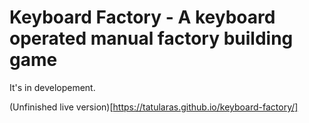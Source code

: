 # Keyboard Factory - A keyboard operated manual factory building game
It's in developement.

(Unfinished live version)[https://tatularas.github.io/keyboard-factory/]
